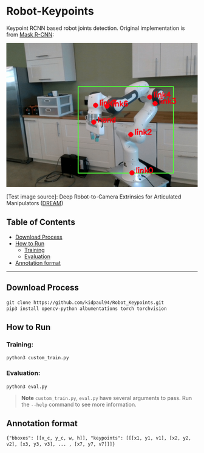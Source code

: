 # Robot-Keypoints

Keypoint RCNN based robot joints detection. Original implementation is from [Mask R-CNN](https://arxiv.org/abs/1703.06870):

![Example 0](./images/visualized_result_000045.png)

[Test image source]: Deep Robot-to-Camera Extrinsics for Articulated Manipulators ([DREAM](https://github.com/NVlabs/DREAM))


## Table of Contents

- [Download Process](#download-process)
- [How to Run](#how-to-run)
    - [Training](#training)
    - [Evaluation](#evaluation)
- [Annotation format](#annotation-format)

---

## Download Process

    git clone https://github.com/kidpaul94/Robot_Keypoints.git
    pip3 install opencv-python albumentations torch torchvision

## How to Run

### Training:

    python3 custom_train.py 

### Evaluation:
    
    python3 eval.py 

> **Note**
`custom_train.py`, `eval.py` have several arguments to pass. Run the `--help` command to see more information.

## Annotation format

    {"bboxes": [[x_c, y_c, w, h]], "keypoints": [[[x1, y1, v1], [x2, y2, v2], [x3, y3, v3], ... , [x7, y7, v7]]]}
